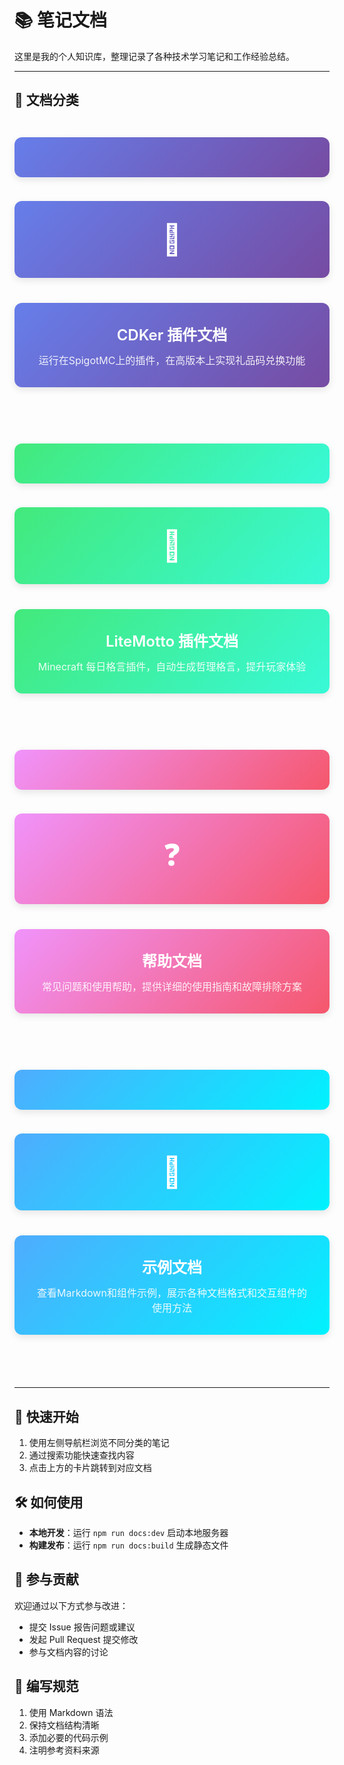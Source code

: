 # 📚 笔记文档

这里是我的个人知识库，整理记录了各种技术学习笔记和工作经验总结。

---

## 📂 文档分类

<div style="display: grid; grid-template-columns: repeat(auto-fit, minmax(300px, 1fr)); gap: 24px; margin: 32px 0;">

  <a href="/notes/CDKer/" style="
    display: block;
    padding: 32px;
    background: linear-gradient(135deg, #667eea 0%, #764ba2 100%);
    color: white;
    text-decoration: none;
    border-radius: 12px;
    box-shadow: 0 4px 12px rgba(0,0,0,0.1);
    transition: all 0.3s ease;
    text-align: center;
  " onmouseover="this.style.transform='translateY(-4px)'; this.style.boxShadow='0 8px 20px rgba(0,0,0,0.15)'" onmouseout="this.style.transform='translateY(0)'; this.style.boxShadow='0 4px 12px rgba(0,0,0,0.1)'">
    <div style="font-size: 48px; margin-bottom: 16px;">🔧</div>
    <h3 style="margin: 0 0 12px 0; font-size: 24px; font-weight: 600;">CDKer 插件文档</h3>
    <p style="margin: 0; font-size: 16px; opacity: 0.9;">运行在SpigotMC上的插件，在高版本上实现礼品码兑换功能</p>
  </a>

  <a href="/notes/LiteMotto/" style="
    display: block;
    padding: 32px;
    background: linear-gradient(135deg, #43e97b 0%, #38f9d7 100%);
    color: white;
    text-decoration: none;
    border-radius: 12px;
    box-shadow: 0 4px 12px rgba(0,0,0,0.1);
    transition: all 0.3s ease;
    text-align: center;
  " onmouseover="this.style.transform='translateY(-4px)'; this.style.boxShadow='0 8px 20px rgba(0,0,0,0.15)'" onmouseout="this.style.transform='translateY(0)'; this.style.boxShadow='0 4px 12px rgba(0,0,0,0.1)'">
    <div style="font-size: 48px; margin-bottom: 16px;">🧩</div>
    <h3 style="margin: 0 0 12px 0; font-size: 24px; font-weight: 600;">LiteMotto 插件文档</h3>
    <p style="margin: 0; font-size: 16px; opacity: 0.9;">Minecraft 每日格言插件，自动生成哲理格言，提升玩家体验</p>
  </a>

  <a href="/notes/help/" style="
    display: block;
    padding: 32px;
    background: linear-gradient(135deg, #f093fb 0%, #f5576c 100%);
    color: white;
    text-decoration: none;
    border-radius: 12px;
    box-shadow: 0 4px 12px rgba(0,0,0,0.1);
    transition: all 0.3s ease;
    text-align: center;
  " onmouseover="this.style.transform='translateY(-4px)'; this.style.boxShadow='0 8px 20px rgba(0,0,0,0.15)'" onmouseout="this.style.transform='translateY(0)'; this.style.boxShadow='0 4px 12px rgba(0,0,0,0.1)'">
    <div style="font-size: 48px; margin-bottom: 16px;">❓</div>
    <h3 style="margin: 0 0 12px 0; font-size: 24px; font-weight: 600;">帮助文档</h3>
    <p style="margin: 0; font-size: 16px; opacity: 0.9;">常见问题和使用帮助，提供详细的使用指南和故障排除方案</p>
  </a>

  <a href="/notes/demo/" style="
    display: block;
    padding: 32px;
    background: linear-gradient(135deg, #4facfe 0%, #00f2fe 100%);
    color: white;
    text-decoration: none;
    border-radius: 12px;
    box-shadow: 0 4px 12px rgba(0,0,0,0.1);
    transition: all 0.3s ease;
    text-align: center;
  " onmouseover="this.style.transform='translateY(-4px)'; this.style.boxShadow='0 8px 20px rgba(0,0,0,0.15)'" onmouseout="this.style.transform='translateY(0)'; this.style.boxShadow='0 4px 12px rgba(0,0,0,0.1)'">
    <div style="font-size: 48px; margin-bottom: 16px;">🎯</div>
    <h3 style="margin: 0 0 12px 0; font-size: 24px; font-weight: 600;">示例文档</h3>
    <p style="margin: 0; font-size: 16px; opacity: 0.9;">查看Markdown和组件示例，展示各种文档格式和交互组件的使用方法</p>
  </a>

</div>

---

## 🚀 快速开始

1. 使用左侧导航栏浏览不同分类的笔记
2. 通过搜索功能快速查找内容
3. 点击上方的卡片跳转到对应文档

## 🛠️ 如何使用

- **本地开发**：运行 `npm run docs:dev` 启动本地服务器
- **构建发布**：运行 `npm run docs:build` 生成静态文件

## 🤝 参与贡献

欢迎通过以下方式参与改进：

- 提交 Issue 报告问题或建议
- 发起 Pull Request 提交修改
- 参与文档内容的讨论

## 📝 编写规范

1. 使用 Markdown 语法
2. 保持文档结构清晰
3. 添加必要的代码示例
4. 注明参考资料来源